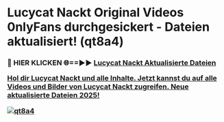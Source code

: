 # Lucycat Nackt Original Videos 0nlyFans durchgesickert - Dateien aktualisiert! (qt8a4)

<h3>🔴 HIER KLICKEN 🌐==►► <a href="https://tinyurl.com/h6vf6nb8" rel="nofollow">Lucycat Nackt Aktualisierte Dateien

Hol dir Lucycat Nackt und alle Inhalte. Jetzt kannst du auf alle Videos und Bilder von Lucycat Nackt zugreifen. Neue aktualisierte Dateien 2025!

[![qt8a4](https://i.imgur.com/sD4kR3V.gif)](https://tinyurl.com/h6vf6nb8)
